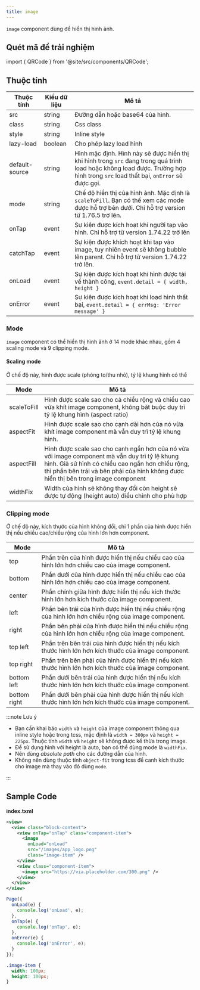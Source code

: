 ```yaml
---
title: image
---
```


`image` component dùng để hiển thị hình ảnh.

## Quét mã để trải nghiệm

import { QRCode } from '@site/src/components/QRCode';

<QRCode page="pages/component/basic/image/index" />

## Thuộc tính

| Thuộc tính     | Kiểu dữ liệu | Mô tả                                                                                                                                                                           |
| -------------- | ------------ | ------------------------------------------------------------------------------------------------------------------------------------------------------------------------------- |
| src            | string       | Đường dẫn hoặc base64 của hình.                                                                                                                                                 |
| class          | string       | Css class                                                                                                                                                                       |
| style          | string       | Inline style                                                                                                                                                                    |
| lazy-load      | boolean      | Cho phép lazy load hình                                                                                                                                                         |
| default-source | string       | Hình mặc định. Hình này sẽ được hiển thị khi hình trong `src` đang trong quá trình load hoặc không load được. Trường hợp hình trong `src` load thất bại, `onError` sẽ được gọi. |
| mode           | string       | Chế độ hiển thị của hình ảnh. Mặc định là `scaleToFill`. Bạn có thể xem các mode được hỗ trợ bên dưới. Chỉ hỗ trợ version từ 1.76.5 trở lên.                                    |
| onTap          | event        | Sự kiện được kích hoạt khi người tap vào hình. Chỉ hỗ trợ từ version 1.74.22 trở lên                                                                                            |
| catchTap       | event        | Sự kiện được khích hoạt khi tap vào image, tuy nhiên event sẽ không bubble lên parent. Chỉ hỗ trợ từ version 1.74.22 trở lên.                                                   |
| onLoad         | event        | Sự kiện được kích hoạt khi hình được tải về thành công, `event.detail = { width, height }`                                                                                      |
| onError        | event        | Sự kiện được kích hoạt khi load hình thất bại, `event.detail = { errMsg: 'Error message' }`                                                                                     |

### Mode

`image` component có thể hiển thị hình ảnh ở 14 mode khác nhau, gồm 4 scaling mode và 9 clipping mode.

#### Scaling mode

Ở chế độ này, hình được scale (phóng to/thu nhỏ), tỷ lệ khung hình có thể

| Mode        | Mô tả                                                                                                                                                                                                                                    |
| ----------- | ---------------------------------------------------------------------------------------------------------------------------------------------------------------------------------------------------------------------------------------- |
| scaleToFill | Hình được scale sao cho cả chiều rộng và chiều cao vừa khít image component, không băt buộc duy trì tỷ lệ khung hình (aspect ratio)                                                                                                      |
| aspectFit   | Hình được scale sao cho cạnh dài hơn của nó vừa khít image component mà vẫn duy trì tỷ lệ khung hình.                                                                                                                                    |
| aspectFill  | Hình được scale sao cho cạnh ngắn hơn của nó vừa với image component mà vẫn duy trì tỷ lệ khung hình. Giả sử hình có chiều cao ngắn hơn chiều rộng, thì phần bên trái và bên phải của hình không được hiển thị bên trong image component |
| widthFix    | Width của hình sẽ không thay đổi còn height sẽ được tự động (height auto) điều chỉnh cho phù hợp                                                                                                                                         |

### Clipping mode

Ở chế độ này, kích thước của hình không đổi, chỉ 1 phần của hình được hiển thị nếu chiều cao/chiều rộng của hình lớn hơn component.

| Mode         | Mô tả                                                                                                 |
| ------------ | ----------------------------------------------------------------------------------------------------- |
| top          | Phần trên của hình được hiển thị nếu chiều cao của hình lớn hơn chiều cao của image component.        |
| bottom       | Phần dưới của hình được hiển thị nếu chiều cao của hình lớn hơn chiều cao của image component.        |
| center       | Phần chính giữa hình được hiển thị nếu kích thước hình lớn hơn kích thước của image component.        |
| left         | Phần bên trái của hình được hiển thị nếu chiều rộng của hình lớn hơn chiều rộng của image component.  |
| right        | Phần bên phải của hình được hiển thị nếu chiều rộng của hình lớn hơn chiều rộng của image component.  |
| top left     | Phần trên bên trái của hình được hiển thị nếu kích thước hình lớn hơn kích thước của image component. |
| top right    | Phần trên bên phải của hình được hiển thị nếu kích thước hình lớn hơn kích thước của image component. |
| bottom left  | Phần dưới bên trái của hình được hiển thị nếu kích thước hình lớn hơn kích thước của image component. |
| bottom right | Phần dưới bên phải của hình được hiển thị nếu kích thước hình lớn hơn kích thước của image component. |

:::note Lưu ý

- Bạn cần khai báo `width` và `height` của image component thông qua inline style hoặc trong tcss, mặc định là `width = 300px` và `height = 225px`. Thuộc tính `width` và `height` sẽ không được kế thừa trong image.
- Để sử dụng hình với height là auto, bạn có thể dùng mode là `widthFix`.
- Nên dùng _absolute path_ cho các đường dẫn của hình.
- Không nên dùng thuộc tính `object-fit` trong tcss để canh kích thước cho image mà thay vào đó dùng `mode`.

:::

## Sample Code

**index.txml**

```xml
<view>
  <view class="block-content">
    <view onTap="onTap" class="component-item">
      <image
        onLoad="onLoad"
        src="/images/app_logo.png"
        class="image-item" />
    </view>
    <view class="component-item">
      <image src="https://via.placeholder.com/300.png" />
    </view>
  </view>
</view>
```

```js title=index.js
Page({
  onLoad(e) {
    console.log('onLoad', e);
  },
  onTap(e) {
    console.log('onTap', e);
  },
  onError(e) {
    console.log('onError', e);
  }
});
```

```css title=index.tcss
.image-item {
  width: 100px;
  height: 100px;
}
```
